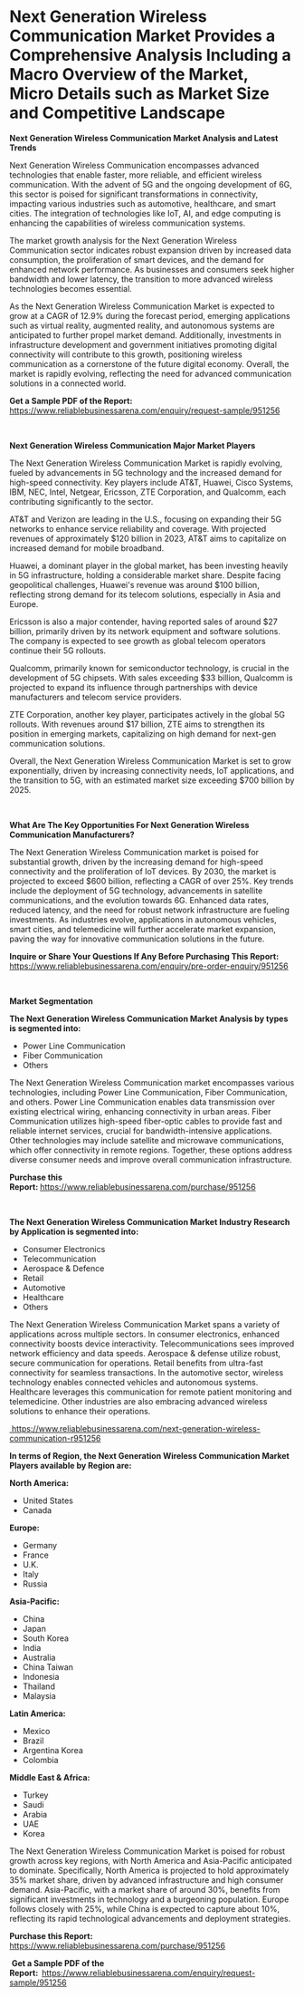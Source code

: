 <p><h1>Next Generation Wireless Communication Market Provides a Comprehensive Analysis Including a Macro Overview of the Market, Micro Details such as Market Size and Competitive Landscape</h1></p><p><strong>Next Generation Wireless Communication Market Analysis and Latest Trends</strong></p>
<p><p>Next Generation Wireless Communication encompasses advanced technologies that enable faster, more reliable, and efficient wireless communication. With the advent of 5G and the ongoing development of 6G, this sector is poised for significant transformations in connectivity, impacting various industries such as automotive, healthcare, and smart cities. The integration of technologies like IoT, AI, and edge computing is enhancing the capabilities of wireless communication systems.</p><p>The market growth analysis for the Next Generation Wireless Communication sector indicates robust expansion driven by increased data consumption, the proliferation of smart devices, and the demand for enhanced network performance. As businesses and consumers seek higher bandwidth and lower latency, the transition to more advanced wireless technologies becomes essential.</p><p>As the Next Generation Wireless Communication Market is expected to grow at a CAGR of 12.9% during the forecast period, emerging applications such as virtual reality, augmented reality, and autonomous systems are anticipated to further propel market demand. Additionally, investments in infrastructure development and government initiatives promoting digital connectivity will contribute to this growth, positioning wireless communication as a cornerstone of the future digital economy. Overall, the market is rapidly evolving, reflecting the need for advanced communication solutions in a connected world.</p></p>
<p><strong>Get a Sample PDF of the Report:&nbsp;</strong> <a href="https://www.reliablebusinessarena.com/enquiry/request-sample/951256?utm_campaign=3290&utm_medium=2&utm_source=Github&utm_content=ia&utm_term=18042025&utm_id=next-generation-wireless-communication">https://www.reliablebusinessarena.com/enquiry/request-sample/951256</a></p>
<p>&nbsp;</p>
<p><strong>Next Generation Wireless Communication Major Market Players</strong></p>
<p><p>The Next Generation Wireless Communication Market is rapidly evolving, fueled by advancements in 5G technology and the increased demand for high-speed connectivity. Key players include AT&T, Huawei, Cisco Systems, IBM, NEC, Intel, Netgear, Ericsson, ZTE Corporation, and Qualcomm, each contributing significantly to the sector.</p><p>AT&T and Verizon are leading in the U.S., focusing on expanding their 5G networks to enhance service reliability and coverage. With projected revenues of approximately $120 billion in 2023, AT&T aims to capitalize on increased demand for mobile broadband.</p><p>Huawei, a dominant player in the global market, has been investing heavily in 5G infrastructure, holding a considerable market share. Despite facing geopolitical challenges, Huawei's revenue was around $100 billion, reflecting strong demand for its telecom solutions, especially in Asia and Europe.</p><p>Ericsson is also a major contender, having reported sales of around $27 billion, primarily driven by its network equipment and software solutions. The company is expected to see growth as global telecom operators continue their 5G rollouts.</p><p>Qualcomm, primarily known for semiconductor technology, is crucial in the development of 5G chipsets. With sales exceeding $33 billion, Qualcomm is projected to expand its influence through partnerships with device manufacturers and telecom service providers.</p><p>ZTE Corporation, another key player, participates actively in the global 5G rollouts. With revenues around $17 billion, ZTE aims to strengthen its position in emerging markets, capitalizing on high demand for next-gen communication solutions.</p><p>Overall, the Next Generation Wireless Communication Market is set to grow exponentially, driven by increasing connectivity needs, IoT applications, and the transition to 5G, with an estimated market size exceeding $700 billion by 2025.</p></p>
<p>&nbsp;</p>
<p><strong>What Are The Key Opportunities For Next Generation Wireless Communication Manufacturers?</strong></p>
<p><p>The Next Generation Wireless Communication market is poised for substantial growth, driven by the increasing demand for high-speed connectivity and the proliferation of IoT devices. By 2030, the market is projected to exceed $600 billion, reflecting a CAGR of over 25%. Key trends include the deployment of 5G technology, advancements in satellite communications, and the evolution towards 6G. Enhanced data rates, reduced latency, and the need for robust network infrastructure are fueling investments. As industries evolve, applications in autonomous vehicles, smart cities, and telemedicine will further accelerate market expansion, paving the way for innovative communication solutions in the future.</p></p>
<p><strong>Inquire or Share Your Questions If Any Before Purchasing This Report:</strong> <a href="https://www.reliablebusinessarena.com/enquiry/pre-order-enquiry/951256?utm_campaign=3290&utm_medium=2&utm_source=Github&utm_content=ia&utm_term=18042025&utm_id=next-generation-wireless-communication">https://www.reliablebusinessarena.com/enquiry/pre-order-enquiry/951256</a></p>
<p>&nbsp;</p>
<p><strong>Market Segmentation</strong></p>
<p><strong>The Next Generation Wireless Communication Market Analysis by types is segmented into:</strong></p>
<p><ul><li>Power Line Communication</li><li>Fiber Communication</li><li>Others</li></ul></p>
<p><p>The Next Generation Wireless Communication market encompasses various technologies, including Power Line Communication, Fiber Communication, and others. Power Line Communication enables data transmission over existing electrical wiring, enhancing connectivity in urban areas. Fiber Communication utilizes high-speed fiber-optic cables to provide fast and reliable internet services, crucial for bandwidth-intensive applications. Other technologies may include satellite and microwave communications, which offer connectivity in remote regions. Together, these options address diverse consumer needs and improve overall communication infrastructure.</p></p>
<p><strong>Purchase this Report:&nbsp;</strong><a href="https://www.reliablebusinessarena.com/purchase/951256?utm_campaign=3290&utm_medium=2&utm_source=Github&utm_content=ia&utm_term=18042025&utm_id=next-generation-wireless-communication">https://www.reliablebusinessarena.com/purchase/951256</a></p>
<p>&nbsp;</p>
<p><strong>The Next Generation Wireless Communication Market Industry Research by Application is segmented into:</strong></p>
<p><ul><li>Consumer Electronics</li><li>Telecommunication</li><li>Aerospace & Defence</li><li>Retail</li><li>Automotive</li><li>Healthcare</li><li>Others</li></ul></p>
<p><p>The Next Generation Wireless Communication Market spans a variety of applications across multiple sectors. In consumer electronics, enhanced connectivity boosts device interactivity. Telecommunications sees improved network efficiency and data speeds. Aerospace & defense utilize robust, secure communication for operations. Retail benefits from ultra-fast connectivity for seamless transactions. In the automotive sector, wireless technology enables connected vehicles and autonomous systems. Healthcare leverages this communication for remote patient monitoring and telemedicine. Other industries are also embracing advanced wireless solutions to enhance their operations.</p></p>
<p><a href="https://www.reliablebusinessarena.com/next-generation-wireless-communication-r951256?utm_campaign=3290&utm_medium=2&utm_source=Github&utm_content=ia&utm_term=18042025&utm_id=next-generation-wireless-communication">&nbsp;https://www.reliablebusinessarena.com/next-generation-wireless-communication-r951256</a></p>
<p><strong>In terms of Region, the Next Generation Wireless Communication Market Players available by Region are:</strong></p>
<p>
    <p> <strong> North America: </strong>
        <ul>
            <li>United States</li>
            <li>Canada</li>
        </ul>
        </p> 
    <p> <strong> Europe: </strong>
        <ul>
            <li>Germany</li>
            <li>France</li>
            <li>U.K.</li>
            <li>Italy</li>
            <li>Russia</li>
        </ul>
        </p> 
    <p> <strong> Asia-Pacific: </strong>
        <ul>
            <li>China</li>
            <li>Japan</li>
            <li>South Korea</li>
            <li>India</li>
            <li>Australia</li>
            <li>China Taiwan</li>
            <li>Indonesia</li>
            <li>Thailand</li>
            <li>Malaysia</li>
        </ul>
        </p> 
    <p> <strong> Latin America: </strong>
        <ul>
            <li>Mexico</li>
            <li>Brazil</li>
            <li>Argentina Korea</li>
            <li>Colombia</li>
        </ul>
        </p> 
    <p> <strong> Middle East & Africa: </strong>
        <ul>
            <li>Turkey</li>
            <li>Saudi</li>
            <li>Arabia</li>
            <li>UAE</li>
            <li>Korea</li>
        </ul>
    </p>
    </p>
<p><p>The Next Generation Wireless Communication Market is poised for robust growth across key regions, with North America and Asia-Pacific anticipated to dominate. Specifically, North America is projected to hold approximately 35% market share, driven by advanced infrastructure and high consumer demand. Asia-Pacific, with a market share of around 30%, benefits from significant investments in technology and a burgeoning population. Europe follows closely with 25%, while China is expected to capture about 10%, reflecting its rapid technological advancements and deployment strategies.</p></p>
<p><strong>Purchase this Report: </strong><a href="https://www.reliablebusinessarena.com/purchase/951256?utm_campaign=3290&utm_medium=2&utm_source=Github&utm_content=ia&utm_term=18042025&utm_id=next-generation-wireless-communication">https://www.reliablebusinessarena.com/purchase/951256</a></p>
<p>&nbsp;<strong>Get a Sample PDF of the Report:&nbsp;&nbsp;</strong><a href="https://www.reliablebusinessarena.com/enquiry/request-sample/951256?utm_campaign=3290&utm_medium=2&utm_source=Github&utm_content=ia&utm_term=18042025&utm_id=next-generation-wireless-communication">https://www.reliablebusinessarena.com/enquiry/request-sample/951256</a></p>
<p><strong></strong></p>
<p><p></p><p></p><p></p></p>